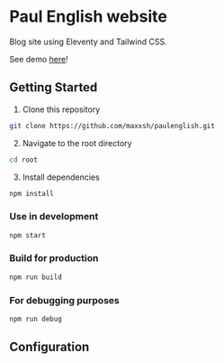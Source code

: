 # Paul English website

Blog site using Eleventy and Tailwind CSS.

See demo [here](https://vredeburg.netlify.app)!

## Getting Started

1. Clone this repository

```bash
git clone https://github.com/maxxsh/paulenglish.git
```

2. Navigate to the root directory

```bash
cd root
```

3. Install dependencies

```bash
npm install
```

### Use in development

```bash
npm start
```

### Build for production

```bash
npm run build
```

### For debugging purposes

```bash
npm run debug
```

## Configuration
